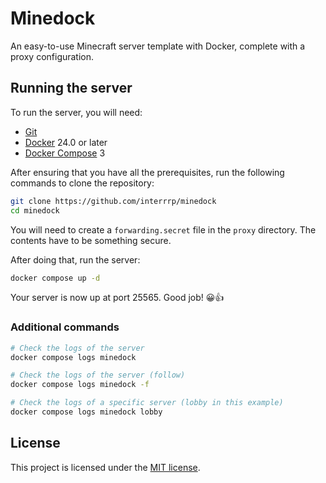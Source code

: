 # Minedock

An easy-to-use Minecraft server template with Docker, complete with a proxy configuration.

## Running the server

To run the server, you will need:

- [Git](https://git-scm.com)
- [Docker](https://www.docker.com) 24.0 or later
- [Docker Compose](https://docs.docker.com/compose) 3

After ensuring that you have all the prerequisites, run the following commands to clone the repository:

```sh
git clone https://github.com/interrrp/minedock
cd minedock
```

You will need to create a `forwarding.secret` file in the `proxy` directory. The contents have to be something secure.

After doing that, run the server:

```sh
docker compose up -d
```

Your server is now up at port 25565. Good job! 😀👍

### Additional commands

```sh
# Check the logs of the server
docker compose logs minedock

# Check the logs of the server (follow)
docker compose logs minedock -f

# Check the logs of a specific server (lobby in this example)
docker compose logs minedock lobby
```

## License

This project is licensed under the [MIT license](./LICENSE).
